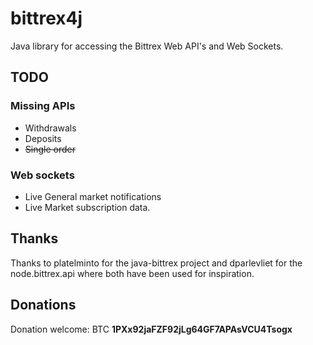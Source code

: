 # bittrex4j
Java library for accessing the Bittrex Web API's and Web Sockets.  

## TODO

### Missing APIs

* Withdrawals 
* Deposits
* ~~Single order~~

### Web sockets

* Live General market notifications
* Live Market subscription data.

## Thanks

Thanks to platelminto for the java-bittrex project and dparlevliet for the node.bittrex.api where both have been used for inspiration.

## Donations

Donation welcome: BTC **1PXx92jaFZF92jLg64GF7APAsVCU4Tsogx**
